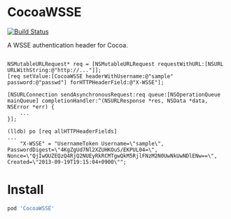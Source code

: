 CocoaWSSE
===================

[![Build Status](https://travis-ci.org/laiso/CocoaWSSE.png?branch=master)](https://travis-ci.org/laiso/CocoaWSSE)

A WSSE authentication header for Cocoa.

```objc

NSMutableURLRequest* req = [NSMutableURLRequest requestWithURL:[NSURL URLWithString:@"http://..."]];
[req setValue:[CocoaWSSE headerWithUsername:@"sample" password:@"passwd"] forHTTPHeaderField:@"X-WSSE"];

[NSURLConnection sendAsynchronousRequest:req queue:[NSOperationQueue mainQueue] completionHandler:^(NSURLResponse *res, NSData *data, NSError *err) {
    ...
}];

```

```
(lldb) po [req allHTTPHeaderFields]
...
    "X-WSSE" = "UsernameToken Username=\"sample\", PasswordDigest=\"4KgZgUd7Nl2XZUHKOuS/EKPUL04=\", Nonce=\"QjIwOUZEQzQ4RjQ2NUEyRkRCMTgwQkM5RjlFNzM2N0UwNkUwNDlENw==\", Created=\"2013-09-19T19:15:04+0900\"";
```

Install
============

```ruby
pod 'CocoaWSSE'
```
